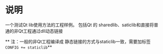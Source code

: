 # 说明
一个测试Qt lib使用方法的工程样例。
包括Qt 的 sharedlib、saticlib和直接将普通的非Qt工程通过dll动态链接

** 注：一般的非Qt工程编译成 静态链接的方式与staticlib一致，需要加标签`CONFIG += staticlib`**